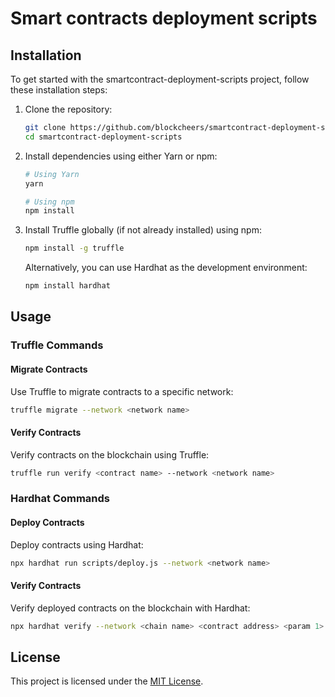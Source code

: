 # Smart contracts deployment scripts

## Installation

To get started with the smartcontract-deployment-scripts project, follow these installation steps:

1. Clone the repository:

    ```bash
    git clone https://github.com/blockcheers/smartcontract-deployment-scripts.git
    cd smartcontract-deployment-scripts
    ```

2. Install dependencies using either Yarn or npm:

    ```bash
    # Using Yarn
    yarn

    # Using npm
    npm install
    ```

3. Install Truffle globally (if not already installed) using npm:

    ```bash
    npm install -g truffle
    ```

    Alternatively, you can use Hardhat as the development environment:

    ```bash
    npm install hardhat
    ```

## Usage

### Truffle Commands

#### Migrate Contracts

Use Truffle to migrate contracts to a specific network:

```bash
truffle migrate --network <network name>
```

#### Verify Contracts

Verify contracts on the blockchain using Truffle:

```bash
truffle run verify <contract name> --network <network name>
```

### Hardhat Commands

#### Deploy Contracts

Deploy contracts using Hardhat:

```bash
npx hardhat run scripts/deploy.js --network <network name>
```

#### Verify Contracts

Verify deployed contracts on the blockchain with Hardhat:

```bash
npx hardhat verify --network <chain name> <contract address> <param 1> <param 2>
```


## License

This project is licensed under the [MIT License](LICENSE).